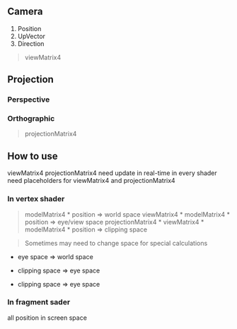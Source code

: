 ## Camera 

1. Position
2. UpVector 
3. Direction 

> viewMatrix4

## Projection
### Perspective

### Orthographic
> projectionMatrix4



## How to use 
viewMatrix4 projectionMatrix4 need update in real-time
in every shader need placeholders for viewMatrix4 and projectionMatrix4

### In vertex shader 
> modelMatrix4 * position  => world space 
> viewMatrix4 * modelMatrix4 * position => eye/view space 
> projectionMatrix4 * viewMatrix4 * modelMatrix4 * position => clipping space 

> Sometimes may need to change space for special calculations
* eye space => world space
* clipping space => eye space 

* clipping space => eye space



### In fragment sader 
all position in screen space